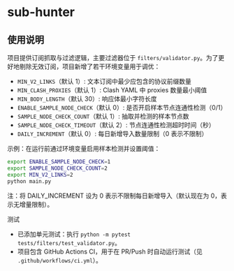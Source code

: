 # sub-hunter

## 使用说明

项目提供订阅抓取与过滤逻辑，主要过滤器位于 `filters/validator.py`。为了更好地剔除无效订阅，项目新增了若干环境变量用于调优：

- `MIN_V2_LINKS`（默认 1）: 文本订阅中最少应包含的协议前缀数量
- `MIN_CLASH_PROXIES`（默认 1）: Clash YAML 中 proxies 数量最小阈值
- `MIN_BODY_LENGTH`（默认 30）: 响应体最小字符长度
- `ENABLE_SAMPLE_NODE_CHECK`（默认 0）: 是否开启样本节点连通性检测（0/1）
- `SAMPLE_NODE_CHECK_COUNT`（默认 1）: 抽取并检测的样本节点数
- `SAMPLE_NODE_CHECK_TIMEOUT`（默认 2）: 节点连通性检测超时时间（秒）
- `DAILY_INCREMENT`（默认 0）: 每日新增导入数量限制（0 表示不限制）

示例：在运行前通过环境变量启用样本检测并设置阈值：

```bash
export ENABLE_SAMPLE_NODE_CHECK=1
export SAMPLE_NODE_CHECK_COUNT=2
export MIN_V2_LINKS=2
python main.py
```

注：将 DAILY_INCREMENT 设为 0 表示不限制每日新增导入（默认现在为 0，表示无增量限制）。

测试

- 已添加单元测试：执行 `python -m pytest tests/filters/test_validator.py`。
- 项目包含 GitHub Actions CI，用于在 PR/Push 时自动运行测试（见 `.github/workflows/ci.yml`）。
